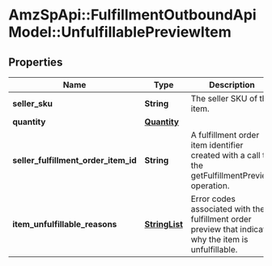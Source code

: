 # AmzSpApi::FulfillmentOutboundApiModel::UnfulfillablePreviewItem

## Properties
Name | Type | Description | Notes
------------ | ------------- | ------------- | -------------
**seller_sku** | **String** | The seller SKU of the item. | 
**quantity** | [**Quantity**](Quantity.md) |  | 
**seller_fulfillment_order_item_id** | **String** | A fulfillment order item identifier created with a call to the getFulfillmentPreview operation. | 
**item_unfulfillable_reasons** | [**StringList**](StringList.md) | Error codes associated with the fulfillment order preview that indicate why the item is unfulfillable. | [optional] 


